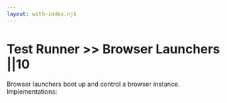 ```yaml
---
layout: with-index.njk
---
```


# Test Runner >> Browser Launchers ||10

Browser launchers boot up and control a browser instance. Implementations:
